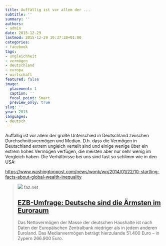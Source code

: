 ```yaml
---
title: Auffällig ist vor allem der ...
subtitle: ''
summary: ''
authors:
- admin
date: 2015-12-29
lastmod: 2015-12-29 10:37:20+01:00
categories:
- facebook
tags:
- ungleichheit
- vermögen
- deutschland
- europa
- wirtschaft
featured: false
image:
  placement: 1
  caption: ''
  focal_point: Smart
  preview_only: true
slug: ''
year: 2015
languages:
- deutsch
---
```


Auffällig ist vor allem der große Unterschied in Deutschland zwischen Durchschnittsvermögen und Median. D.h. dass die Vermögen in Deutschland extrem ungleich verteilt sind und einige wenige über ein extrem hohes Vermögen verfügen, die meisten aber nur sehr wenig im Vergleich haben. Die Verhältnisse bei uns sind fast so schlimm wie in den USA:

https://www.washingtonpost.com/news/wonk/wp/2014/01/22/10-startling-facts-about-global-wealth-inequality
> [![](https://media0.faz.net/ppmedia/aktuell/wirtschaft/831437975/1.2142930/facebook_teaser/vermoegensverteilung-im.jpg)](http://www.faz.net/aktuell/wirtschaft/wirtschaftspolitik/armut-und-reichtum/ezb-umfrage-deutsche-sind-die-aermsten-im-euroraum-12142944.html)
> faz.net
> ## [EZB-Umfrage: Deutsche sind die Ärmsten im Euroraum](http://www.faz.net/aktuell/wirtschaft/wirtschaftspolitik/armut-und-reichtum/ezb-umfrage-deutsche-sind-die-aermsten-im-euroraum-12142944.html)
>
>Das Nettovermögen der Masse der deutschen Haushalte ist nach Daten der Europäischen Zentralbank niedriger als in jedem anderen Euroland. Das Medianvermögen beträgt hierzulande 51.400 Euro – in Zypern 266.900 Euro.